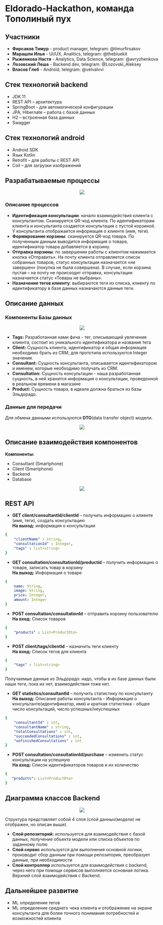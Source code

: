 # Eldorado-Hackathon, команда Тополиный пух

  
## Участники
* **Фирсаков Тимур** - product manager, telegram: @timurfirsakov 
* **Марашли Илья** - UI/UX, Analitics, telegram: @thebluekit
* **Рыженкова Настя** - Analytics, Data Science, telegram: @avryzhenkova
* **Лозовский Леша** - Backend dev, telegram: @Lozovski_Aleksey 
* **Власов Глеб** - Android, telegram: @velvalvvi 

## Стек технологий backend
* JDK 11 
* REST API – архитектура
* SpringBoot - для автоматической конфигурации
* JPA, Hibernate – работа с базой данных
* H2 – встроенная база данных
* Swagger

## Стек технологий android
* Android SDK 
* Язык Kotlin 
* Retrofit – для работы с REST API
* Coil – для загрузки изображений


## Разрабатываемые процессы
<p align="center">
  <img src="https://github.com/LozovskiAlexey/eldorado/blob/main/Sources/processes.svg">
</p>

### Описание процессов
* **Идентификация консультации**: начало взаимодействия клиента с консультантом. Сканируется QR-код клиента. По идентификаторам клиента и консультанта создается консультация с пустой корзиной. У консультанта отображается информация о клиенте (имя, теги).
* **Формирование корзины**: сканируется QR-код товара. По полученным данным выводится информация о товаре, идентификатор товара добавляется в корзину. 
* **Отправка корзины**: по завершении работы с клиентом нажимается кнопка «Отправить». На почту клиента отправляется список собранных товаров, статус консультации назначается «не завершен» (покупка не была совершена). В случае, если корзина пустая – на почту не происходит отправка, консультации назначается статус «Товары не выбраны».
* **Назначение тегов клиенту**: выбираются теги из списка, клиенту по идентификатору в базе данных назначаются данные теги. 
  
  
## Описание данных

### Компоненты Базы данных
<p align="center">
  <img src="https://github.com/LozovskiAlexey/eldorado/blob/main/Sources/DB_Entities.svg">
</p>

* **Tags:** Разработанная нами фича - тег, описывающий увлечения клиента, состоит из уникального идентификатора и названия тега
* **Client:** Сущность клиента, идентификатор и общая информация необходимо брать из CRM, для прототипа используются Integer значения. 
* **Consultant:** Сущность консультанта, описывается идентификатором и именем, которые необходимо получать из CRM. 
* **Consultation:** Сущность консультации - наша разработанная сущность, в ней хранится информация о консультации, проведенной в реальном времени в магазине
* **Product:** Сущность товара, в идеале должна браться из базы Эльдорадо. 

### Данные для передачи
Для обмена данными используются **DTO**(data transfer object) модели.  
<p align="center">
  <img src="https://github.com/LozovskiAlexey/eldorado/blob/main/Sources/DTO.svg">
</p>

  
## Описание взаимодействия компонентов
**Компоненты:**
* Consultant (Smartphone)
* Client (Smartphone)
* Backend
* Database
  
  
<p align="center">
  <img src="https://github.com/LozovskiAlexey/eldorado/blob/main/Sources/ModuleInteraction.svg">
</p>

## REST API

* **GET client/consultantId/clientId** – получить информацию о клиенте (имя, теги), создать консультацию  
**На выход:** информация о консультации
```yaml
{
    "clientName" : string, 
    "consultationId" : Integer, 
    "tags" : list<string>
}
```
  
* **GET consultation/consultationId/productid** – получить информацию о товаре, записать товар в корзину  
**На выход:** Информация о товаре
```yaml
{
    name: String,
    image: String,
    price: Integer,
    amount: Integer
}
```

* **POST consultation/consultationId** – отправить корзину пользователю  
**На вход:** Список товаров
```yaml
{
    "products" : List<ProductDto>
}
```

* **POST client/tags/clientId** – назначить теги клиенту  
**На вход:** Список тегов для клиента
```yaml
{
    "tags" : list<string>
}
```
  
Получаемые данные из Эльдорадо: надо, чтобы в их базе данных были наши теги, пока их нет, взаимодействия тоже нет. 

* **GET statistics/consultantId** – получить статистику по консультанту  
**На выход:** Описание работы консультанта - Информация о консультанте(идентификатор, имя) и краткая статистика - общее число консультаций, число успешных/неуспешных
```yaml
{
    "consultantId" : int, 
    "consultantName" : string, 
    "totalConsultations" : int, 
    "succeededConsultations" : int, 
    "unfinishedConsultations" : int
}
```

* **POST consultation/consultationId/purchase** – изменить статус консультации на успешную  
**На вход:** Список идентификаторов товаров и их количество
```yaml
{
   "products": List<ProductDto>
}
```


## Диаграмма классов Backend
<p align="center">
  <img src="https://github.com/LozovskiAlexey/eldorado/blob/main/Sources/Class_diagram.svg">
</p>

Структура представляет собой 4 слоя (слой данных(модели) не отображен, но описан выше). 
* **Слой репозиторий:** используется для взаимодействия с базой данных, получение объекта модели или списка объектов по заданному полю
* **Слой сервис** используется для выполнения основной логики, производит сбор данным при помощи репозитория, преобразует данные, при необходимости
* **Слой контроллер** используется для взаимодействия с backend, через него при помощи сервисов выполняется основная логика. Верхний слой взаимодействия с Backend. 

## Дальнейшее развитие
* ML определение тегов
* ML определение среднего чека клиента и отображение на экране консультанта для более точного понимания потребностей и возможностей клиента

